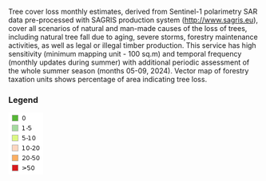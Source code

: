 
Tree cover loss monthly estimates, derived from Sentinel-1 polarimetry
SAR data pre-processed with SAGRIS production system
(http://www.sagris.eu), cover all scenarios of natural and man-made 
causes of the loss of trees, including natural tree fall due to aging,
severe storms, forestry maintenance activities, as well as legal or
illegal timber production. This service has high sensitivity (minimum
mapping unit - 100 sq.m) and temporal frequency (monthly updates during
summer) with additional periodic assessment of the whole summer season
(months 05-09, 2024). Vector map of forestry taxation units shows
percentage of area indicating tree loss.

### Legend
![image](sagris_forest_cuts_m0509_pc.png)

